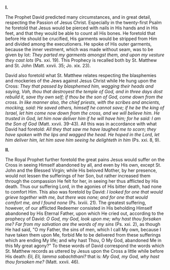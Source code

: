
**I\.**

The Prophet David predicted many circumstances, and in great detail, respecting the Passion of Jesus Christ. Especially in the twenty-first Psalm he foretold that Jesus would be pierced with nails in His hands and in His feet, and that they would be able to count all His bones. He foretold that before He should be crucified, His garments would be stripped from Him and divided among the executioners. He spoke of His outer garments, because the inner vestment, which was made without seam, was to be given by lot: *They parted my garments amongst them, and upon my vesture they cast lots* (Ps. xxi. 19). This Prophecy is recalled both by St. Matthew and St. John (Matt. xxvii. 35; Jo. xix. 23).

David also foretold what St. Matthew relates respecting the blasphemies and mockeries of the Jews against Jesus Christ while He hung upon the Cross: *They that passed by blasphemed him, wagging their heads and saying, Vah, thou that destroyest the temple of God, and in three days dost rebuild it, save thy own self; if thou be the son of God, come down from the cross. In like manner also, the chief priests, with the scribes and ancients, mocking, said: He saved others, himself he cannot save; if he be the king of Israel, let him come now down from the cross, and we will believe him. He trusted in God, let him now deliver him if he will have him; for he said: I am the Son of God* (Matt. xxvii. 39-43). All this was in accordance with what David had foretold: *All they that saw me have laughed me to scorn; they have spoken with the lips and wagged the head. He hoped in the Lord, let him deliver him, let him save him seeing he delighteth in him* (Ps. xxi. 8, 9).

**II\.**

The Royal Prophet further foretold the great pains Jesus would suffer on the Cross in seeing Himself abandoned by all, and even by His own, except St. John and the Blessed Virgin; while His beloved Mother, by her presence, would not lessen the sufferings of her Son, but rather increased them through the compassion He felt for her, in seeing her thus afflicted by His death. Thus our suffering Lord, in the agonies of His bitter death, had none to comfort Him. This also was foretold by David: *I looked for one that would grieve together with me, but there was none; and for one that would comfort me, and I found none* (Ps. lxviii. 21). The greatest suffering, however, of our afflicted Redeemer consisted in His beholding Himself abandoned by His Eternal Father, upon which He cried out, according to the prophecy of David: *O God, my God, look upon me; why hast thou forsaken me? Far from my salvation are the words of my sins* (Ps. xxi. 2), as though He had said, \"O my Father, the sins of men, which I call My own, because I have taken them upon Me, forbid Me to be delivered from these sufferings which are ending My life; and why hast Thou, O My God, abandoned Me in this My great agony?\" To these words of David correspond the words which St. Matthew records as uttered by Jesus upon the Cross a little while before His death: *Eli, Eli, lamma sabachthani?* that is: *My God, my God, why hast thou forsaken me?* (Matt. xxvii. 46).

